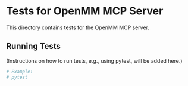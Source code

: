 # Tests for OpenMM MCP Server

This directory contains tests for the OpenMM MCP server.

## Running Tests
(Instructions on how to run tests, e.g., using pytest, will be added here.)

```sh
# Example:
# pytest